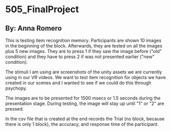 # 505_FinalProject
## By: Anna Romero

This is testing item recognition memory.
Participants are shown 10 images in the beginning of the block.
Afterwards, they are tested on all the images plus 5 new images. They are to press 1 if they saw the image before ("old" condition) and they have to press 2 if was not presented earlier ("new" condition).

The stimuli I am using are screenshots of the unity assets we are currently using in our VR videos. We want to test item recognition for objects we have created in our scenes and I wanted to see if we could do this through psychopy.

The images are to be presented for 1500 msecs or 1.5 seconds during the presentation stage. During testing, the image will stay up until "1" or "2" are pressed. 

In the csv file that is created at the end records the Trial (no block, because there is only 1 block), the accuracy, and response time of the participant.
